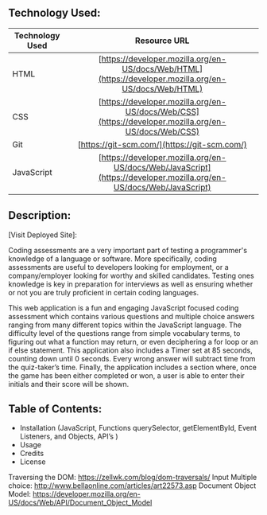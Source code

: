 ## Technology Used:
| Technology Used         | Resource URL           |
| ------------- |:-------------:|
| HTML    | [https://developer.mozilla.org/en-US/docs/Web/HTML](https://developer.mozilla.org/en-US/docs/Web/HTML) |
| CSS     | [https://developer.mozilla.org/en-US/docs/Web/CSS](https://developer.mozilla.org/en-US/docs/Web/CSS)      |  
| Git | [https://git-scm.com/](https://git-scm.com/)     |
| JavaScript  | [https://developer.mozilla.org/en-US/docs/Web/JavaScript](https://developer.mozilla.org/en-US/docs/Web/JavaScript)      |

## Description:

[Visit Deployed Site]: 

Coding assessments are a very important part of testing a programmer's knowledge of a language or software. More specifically, coding assessments are useful to developers looking for employment, or a company/employer looking for worthy and skilled candidates. Testing ones knowledge is key in preparation for interviews as well as ensuring whether or not you are truly proficient in certain coding languages. 

This web application is a fun and engaging JavaScript focused coding assessment which contains various questions and multiple choice answers ranging from many different topics within the JavaScript language. The difficulty level of the questions range from simple vocabulary terms, to figuring out what a function may return, or even deciphering a for loop or an if else statement. This application also includes a Timer set at 85 seconds, counting down until 0 seconds. Every wrong answer will subtract time from the quiz-taker’s time. Finally, the application includes a section where, once the game has been either completed or won, a user is able to enter their initials and their score will be shown. 


## Table of Contents:
* Installation (JavaScript, Functions querySelector, getElementById, Event Listeners, and Objects, API’s )
* Usage
* Credits
* License


Traversing the DOM: https://zellwk.com/blog/dom-traversals/
Input Multiple choice: http://www.bellaonline.com/articles/art22573.asp
Document Object Model: https://developer.mozilla.org/en-US/docs/Web/API/Document_Object_Model 